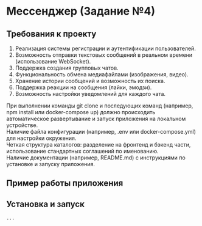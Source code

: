 # Мессенджер (Задание №4)

## Требования к проекту
1. Реализация системы регистрации и аутентификации пользователей.
2. Возможность отправки текстовых сообщений в реальном времени (использование WebSocket).
3. Поддержка создания групповых чатов.
4. Функциональность обмена медиафайлами (изображения, видео).
5. Хранение истории сообщений и возможность их поиска.
6. Поддержка реакции на сообщения (лайки, эмодзи).
7. Возможность настройки уведомлений для каждого чата.

При выполнении команды git clone и последующих команд (например, npm install или docker-compose up) должно происходить автоматическое развертывание и запуск приложения на локальном устройстве.  
Наличие файла конфигурации (например, .env или docker-compose.yml) для настройки окружения.  
Четкая структура каталогов: разделение на фронтенд и бэкенд части, использование стандартных соглашений по именованию.  
Наличие документации (например, README.md) с инструкциями по установке и запуску приложения.  

## Пример работы приложения

## Установка и запуск
```sh
...
```


